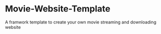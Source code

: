 # Movie-Website-Template
A framwork template to create your own movie streaming and downloading website
